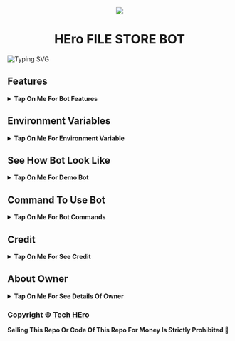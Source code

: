 <p align="center">
  <img src="'https://te.legra.ph/file/66604e5911df5a0c43ffa.jpg' alt="HEro-FILE-STORE-BOT Logo">
</p>
<h1 align="center">
  HEro FILE STORE BOT
</h1>

![Typing SVG](https://readme-typing-svg.herokuapp.com/?lines=Welcome+To+HEro-FILE-STORE-BOT;A+Highly+Advance+File+Store+Bot;Made+By+Yt-@Hero_botss!;With+Clone+Feature+Stream/Download+Link;Custom+Url+Shortner+Auto+Delete+Feature;A+Bot+With+Fully+Advanced+Feature!;Must+Give+Credit+To+Tech+HEro;Because+He+Public+The+Paid+Repo;Thank+You!)
</p>

## Features

<b><details><summary>Tap On Me For Bot Features</summary>
 
- [x] Stram Feature Added With Many Player Support
- [x] Custom Url Shortner Support Any User Can Add His Own Shortner
- [x] Batch Support Added, Any User Can Use Batch By Making Bot Admin In His File Store Channel
- [x] Clone Feature Added [ Premium Feature] 
- [x] Auto Delete Feature Added
- [x] Custom Start Message With Picture And Buttons
</b>
</details>

## Environment Variables

<b><details><summary>Tap On Me For Environment Variable</summary>

- `API_ID` : Get From [my.telegram.org](https://my.telegram.org)
- `API_HASH` : Get From [my.telegram.org](https://my.telegram.org)
- `BOT_TOKEN` : Get From [BotFather](https://telegram.me/BotFather)
- `BOT_USERNAME` : Your Bot Username Without @
- `DB_URI` : Mongodb Database Url For Main Bot [Tutorial Watch Here](https://youtu.be/I36_OTWvT2w)
- `CDB_URI` : Mongodb Database Url For Clone Bot [Tutorial Watch Here](https://youtu.be/I36_OTWvT2w)
- `ADMINS` : It mean Admin/Owner Id For Broadcasting Message.
- `LOG_CHANNEL` : Log channel id start with -100xxxxxx
- `BIN_CHANNEL` : Bin channel id start with -100xxxxxx
- `FILE_STORE_CHANNEL` : File Store Channel id start with -100xxxxxx
- `FQDN` : Your Server App Link Without https://
- `AUTO_DELETE` : Time In Minutes
- `AUTO_DELETE_TIME` : Time In Seconds
- `PYTHON_VERSION` : This Variable Is Only For Render, Value IS `3.10.8`
- `PORT` : This Variable Is Only For Render, Value IS `8080`
</b>
</details>

## See How Bot Look Like

<b><details><summary>Tap On Me For Demo Bot</summary></b>

<img src="https://graph.org/file/bb9c59043c52072e8dc.jpg" alt="Bot Demo">
<img src="https://graph.org/file/295e41dfab93acf42a1.jpg" alt="Bot Demo">
<img src="https://graph.org/file/ccc1b6ab4967a7d1558.jpg" alt="Bot Demo">
<img src="https://graph.org/file/75db5257c39436b7349.jpg" alt="Bot Demo">
<img src="https://graph.org/file/1ce62a17012ed5723ca.jpg" alt="Bot Demo">
</details>

## Command To Use Bot

<b><details><summary>Tap On Me For Bot Commands</summary>

🖍️ Main Bot Commands :-

- `/start` : By This Command You Can Check Bot Is Alive Or Not
- `/link` : By This Command You Can Generate A Shareable Link Of File By Replying This Command To That File
- `/batch` : By This Command You Can Generate Multiple File Shareable Link At A Time [Use Like This /batch (first post link) (last post link)]
- `/base_site` : By This Command You Can Set Your Url Shortner Domain [Use Like This /base_site domain.com]
- `/api` : By This Command You Can Set Your Url Shortner Api [Use Like This /api (your api key)]
- `/deletecloned` : By This Command You Can Delete Your Cloned Bot [Use Like This /deletecloned (your bot token)]
- `/broadcast` : By Using This Command You Can Broadcast A Message To Your Bot User, Reply This Command To Broadcast Message [Owner Only Command]

🖍️ Clone Bot Commands :- 

- `/start` : By This Command You Can Check Bot Is Alive Or Not
- `/link` : By This Command You Can Generate A Shareable Link Of File By Replying This Command To That File
- `/base_site` : By This Command You Can Set Your Url Shortner Domain [Use Like This /base_site domain.com]
- `/api` : By This Command You Can Set Your Url Shortner Api [Use Like This /api (your api key)]
- `/broadcast` : By Using This Command You Can Broadcast A Message To Your Bot User, Reply This Command To Broadcast Message [Clone Bot Owner Only Command]

</b>
</details>

## Credit

<b><details><summary>Tap On Me For See Credit</summary>

💝 Credit Goes To [Tech HEro](https://telegram.me/Hero_botss)

🖍️ This Code Is Fully Written Or Coded And Public By [Tech HEro](https://telegram.me/Hero_botss) So Don't Forgot To Give Credit

💖 And Thank You So Much To All Who Help In This Journey 💕

Copyright ©️ [Tech HEro](https://telegram.me/Hero_botss)

</b>
</details>

## About Owner 

<b><details><summary>Tap On Me For See Details Of Owner</summary>

- YouTube Channel : [Sasta Marvel](https://youtube.com/@sastamarvel01?si=KiYYZ5mByFO-O_fl)
- Telegram Channel : [Sasta Marvel](https://t.me/Avatar_last_airbender_3_hindi)
- Contact Link : [King HEro](https://telegram.me/Hero_botss)
- Instagram Id Link : [Tech hEro](https://insta)

</b>
</details>


### Copyright ©️ [Tech HEro](https://telegram.me/Hero_botss)

<b>Selling This Repo Or Code Of This Repo For Money Is Strictly Prohibited 🚫</b>

